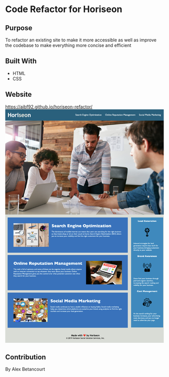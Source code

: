 # Code Refactor for Horiseon

## Purpose
To refactor an existing site to make it more accessible as well as improve the codebase to make everything more concise and efficient

## Built With
* HTML
* CSS

## Website
https://ajbf92.github.io/horiseon-refactor/
![ScreenShot](assets/images/ajbf92.github.io_horiseon-refactor_.png)

## Contribution
By Alex Betancourt
